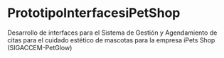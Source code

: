 # PrototipoInterfacesiPetShop
Desarrollo de interfaces para el Sistema de Gestión y Agendamiento de citas para el cuidado estético de mascotas para la empresa iPets Shop (SIGACCEM-PetGlow)
